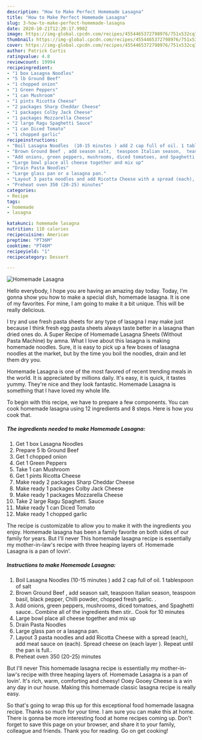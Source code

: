 ```yaml
---
description: "How to Make Perfect Homemade Lasagna"
title: "How to Make Perfect Homemade Lasagna"
slug: 3-how-to-make-perfect-homemade-lasagna
date: 2020-10-21T12:20:17.990Z
image: https://img-global.cpcdn.com/recipes/4554465372798976/751x532cq70/homemade-lasagna-recipe-main-photo.jpg
thumbnail: https://img-global.cpcdn.com/recipes/4554465372798976/751x532cq70/homemade-lasagna-recipe-main-photo.jpg
cover: https://img-global.cpcdn.com/recipes/4554465372798976/751x532cq70/homemade-lasagna-recipe-main-photo.jpg
author: Patrick Curtis
ratingvalue: 4.8
reviewcount: 19994
recipeingredient:
- "1 box Lasagna Noodles"
- "5 lb Ground Beef"
- "1 chopped onion"
- "1 Green Peppers"
- "1 can Mushroom"
- "1 pints Ricotta Cheese"
- "2 packages Sharp Cheddar Cheese"
- "1 packages Colby Jack Cheese"
- "1 packages Mozzarella Cheese"
- "2 large Ragu Spaghetti Sauce"
- "1 can Diced Tomato"
- "1 chopped garlic"
recipeinstructions:
- "Boil Lasagna Noodles  (10-15 minutes ) add 2 cap full of oil. 1 tablespoon of salt"
- "Brown Ground Beef , add season salt,  teaspoon Italian season,  teaspoon basil, black pepper, Chilli powder, chopped fresh garlic. ."
- "Add onions, green peppers, mushrooms, diced tomatoes, and Spaghetti sauce.. Combine all of the ingredients then stir.. Cook for 10 minutes"
- "Large bowl place all cheese together and mix up"
- "Drain Pasta Noodles"
- "Large glass pan or a lasagna pan."
- "Layout 3 pasta noodles and add Ricotta Cheese with a spread (each), add meat sauce on (each). Spread cheese on (each layer ). Repeat  until the pan is full.."
- "Preheat oven 350 (20-25) minutes"
categories:
- Recipe
tags:
- homemade
- lasagna

katakunci: homemade lasagna 
nutrition: 110 calories
recipecuisine: American
preptime: "PT36M"
cooktime: "PT46M"
recipeyield: "1"
recipecategory: Dessert

---
```



![Homemade Lasagna](https://img-global.cpcdn.com/recipes/4554465372798976/751x532cq70/homemade-lasagna-recipe-main-photo.jpg)

Hello everybody, I hope you are having an amazing day today. Today, I'm gonna show you how to make a special dish, homemade lasagna. It is one of my favorites. For mine, I am going to make it a bit unique. This will be really delicious.

I try and use fresh pasta sheets for any type of lasagna I may make just because I think fresh egg pasta sheets always taste better in a lasagna than dried ones do. A Super Recipe of Homemade Lasagna Sheets (Without Pasta Machine) by amna. What I love about this lasagna is making homemade noodles. Sure, it is easy to pick up a few boxes of lasagna noodles at the market, but by the time you boil the noodles, drain and let them dry you.

Homemade Lasagna is one of the most favored of recent trending meals in the world. It is appreciated by millions daily. It's easy, it is quick, it tastes yummy. They're nice and they look fantastic. Homemade Lasagna is something that I have loved my whole life.


To begin with this recipe, we have to prepare a few components. You can cook homemade lasagna using 12 ingredients and 8 steps. Here is how you cook that.

<!--inarticleads1-->

##### The ingredients needed to make Homemade Lasagna:

1. Get 1 box Lasagna Noodles
1. Prepare 5 lb Ground Beef
1. Get 1 chopped onion
1. Get 1 Green Peppers
1. Take 1 can Mushroom
1. Get 1 pints Ricotta Cheese
1. Make ready 2 packages Sharp Cheddar Cheese
1. Make ready 1 packages Colby Jack Cheese
1. Make ready 1 packages Mozzarella Cheese
1. Take 2 large Ragu Spaghetti. Sauce
1. Make ready 1 can Diced Tomato
1. Make ready 1 chopped garlic


The recipe is customizable to allow you to make it with the ingredients you enjoy. Homemade lasagna has been a family favorite on both sides of our family for years. But I&#39;ll never This homemade lasagna recipe is essentially my mother-in-law&#39;s recipe with three heaping layers of. Homemade Lasagna is a pan of lovin&#39;. 

<!--inarticleads2-->

##### Instructions to make Homemade Lasagna:

1. Boil Lasagna Noodles  (10-15 minutes ) add 2 cap full of oil. 1 tablespoon of salt
1. Brown Ground Beef , add season salt,  teaspoon Italian season,  teaspoon basil, black pepper, Chilli powder, chopped fresh garlic. .
1. Add onions, green peppers, mushrooms, diced tomatoes, and Spaghetti sauce.. Combine all of the ingredients then stir.. Cook for 10 minutes
1. Large bowl place all cheese together and mix up
1. Drain Pasta Noodles
1. Large glass pan or a lasagna pan.
1. Layout 3 pasta noodles and add Ricotta Cheese with a spread (each), add meat sauce on (each). Spread cheese on (each layer ). Repeat  until the pan is full..
1. Preheat oven 350 (20-25) minutes


But I&#39;ll never This homemade lasagna recipe is essentially my mother-in-law&#39;s recipe with three heaping layers of. Homemade Lasagna is a pan of lovin&#39;. It&#39;s rich, warm, comforting and cheesy! Ooey Gooey Cheese is a win any day in our house. Making this homemade classic lasagna recipe is really easy. 

So that's going to wrap this up for this exceptional food homemade lasagna recipe. Thanks so much for your time. I am sure you can make this at home. There is gonna be more interesting food at home recipes coming up. Don't forget to save this page on your browser, and share it to your family, colleague and friends. Thank you for reading. Go on get cooking!
